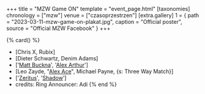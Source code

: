 +++
title = "MZW Game ON"
template = "event_page.html"
[taxonomies]
chronology = ["mzw"]
venue = ["czasoprzestrzen"]
[extra.gallery]
1 = { path = "2023-03-11-mzw-game-on-plakat.jpg", caption = "Official poster", source = "Official MZW Facebook" }
+++

{% card() %}
- [Chris X, Rubix]
- [Dieter Schwartz, Denim Adams]
- ['[Matt Buckna](@/w/matt-buckna.md)', '[Alex Arthur](@/w/alex-arthur.md)']
- [Leo Zayde, "[Alex Ace](@/w/alex-ace.md)", Michael Payne, {s: Three Way Match}]
- ['[Zeritus](@/w/zeritus.md)', '[Shadow](@/w/shadow.md)']
- credits:
    Ring Announcer: Adi
{% end %}
